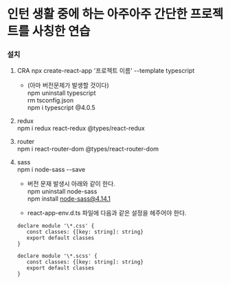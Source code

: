 # 인턴 생활 중에 하는 아주아주 간단한 프로젝트를 사칭한 연습

### 설치

1. CRA
   npx create-react-app '프로젝트 이름' --template typescript

   * (아마 버전문제가 발생할 것이다)               
   npm uninstall typescript       
   rm tsconfig.json         
   npm i typescript @4.0.5            

2. redux         
   npm i redux react-redux @types/react-redux           

3. router           
   npm i react-router-dom @types/react-router-dom        

4. sass          
   npm i node-sass --save

   * 버전 문재 발생시 아래와 같이 한다.  
   npm uninstall node-sass            
   npm install node-sass@4.14.1                
 
   * react-app-env.d.ts 파일에 다음과 같은 설정을 헤주어야 한다.              
   ```
   declare module '\*.css' {
      const classes: {[key: string]: string}
      export default classes
   }
        
   declare module '\*.scss' {
      const classes: {[key: string]: string}
      export default classes
   }
   ```
